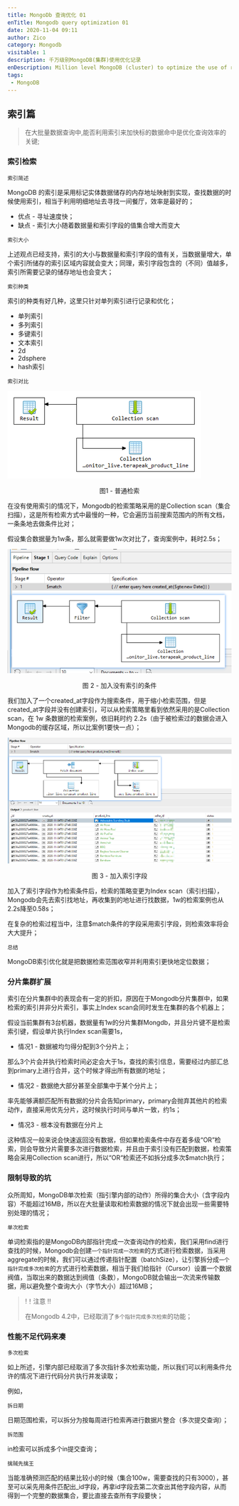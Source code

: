 ```yaml
---
title: MongoDb 查询优化 01
enTitle: Mongodb query optimization 01
date: 2020-11-04 09:11
author: Zico
category: Mongodb
visitable: 1
description: 千万级别MongoDB(集群)使用优化记录
enDescription: Million level MongoDB (cluster) to optimize the use of records
tags:
 - MongoDB
---
```


## 索引篇

> 在大批量数据查询中,能否利用索引来加快标的数据命中是优化查询效率的关键;

### 索引检索

`索引简述`

MongoDB 的索引是采用标记实体数据储存的内存地址映射到实现，查找数据的时候使用索引，相当于利用明细地址去寻找一间餐厅，效率是最好的；

- 优点 - 寻址速度快；
- 缺点 - 索引大小随着数据量和索引字段的值集合增大而变大

`索引大小`

上述观点已经支持，索引的大小与数据量和索引字段的值有关，当数据量增大，单个索引所储存的索引区域内容就会变大；同理，索引字段包含的（不同）值越多，索引所需要记录的储存地址也会变大；

`索引种类`

索引的种类有好几种，这里只针对单列索引进行记录和优化；

- 单列索引
- 多列索引
- 多键索引
- 文本索引
- 2d
- 2dsphere
- hash索引

`索引对比`

![image-20201105090104291](https://raw.githubusercontent.com/zicokuo/zicoPicoGo/master/blog/imgs/20201105092307.png)

<center>图1 - 普通检索</center>

在没有使用索引的情况下，Mongodb的检索策略采用的是Collection scan（集合扫描），这是所有检索方式中最慢的一种，它会遍历当前搜索范围内的所有文档，一条条地去做条件比对；

假设集合数据量为1w条，那么就需要做1w次对比了，查询案例中，耗时2.5s；



![image-20201105092852772](https://raw.githubusercontent.com/zicokuo/zicoPicoGo/master/blog/imgs/20201105092854.png)

<center>图 2 - 加入没有索引的条件</center>

我们加入了一个created_at字段作为搜索条件，用于缩小检索范围，但是created_at字段并没有创建索引，可以从检索策略里看到依然采用的是Collection scan，在 1w 条数据的检索案例，依旧耗时约 2.2s（由于被检索过的数据会进入Mongodb的缓存区域，所以比案例1要快一点）；



![image-20201105093336772](https://raw.githubusercontent.com/zicokuo/zicoPicoGo/master/blog/imgs/20201105093338.png)

<center>图 3 - 加入索引字段</center>

加入了索引字段作为检索条件后，检索的策略变更为Index scan（索引扫描），Mongodb会先去索引找地址，再收集到的地址进行找数据，1w的检索案例也从2.2s降至0.58s；

在复杂的检索过程当中，注意$match条件的字段采用索引字段，则检索效率将会大大提升；

`总结`

MongoDB索引优化就是把数据检索范围收窄并利用索引更快地定位数据；

### 分片集群扩展

索引在分片集群中的表现会有一定的折扣，原因在于Mongodb分片集群中，如果检索的索引并非分片索引，事实上Index scan会同时发生在集群的各个机器上；

假设当前集群有3台机器，数据量有1w的分片集群Mongdb，并且分片键不是检索索引键，假设单片执行Index scan需要1s，

- 情况1 - 数据被均匀得分配到3个分片上；

那么3个片会并执行检索时间必定会大于1s，查找的索引信息，需要经过内部汇总到primary上进行合并，这个时候才得出所有数据的地址；

- 情况2 - 数据绝大部分甚至全部集中于某个分片上；

率先能够满额匹配所有数据的分片会告知primary，primary会抛弃其他片的检索动作，直接采用优先分片，这时候执行时间与单片一致，约1s；

- 情况3 - 根本没有数据在分片上

这种情况一般来说会快速返回没有数据，但如果检索条件中存在着多级“OR”检索，则会导致分片需要多次进行数据检索，并且由于索引没有匹配到数据，检索策略会采用Collection scan进行，所以“OR“检索还不如拆分成多次$match执行；

### 限制导致的坑

众所周知，MongoDB单次检索（指引擎内部的动作）所得的集合大小（含字段内容）不能超过16MB，所以在大批量读取和检索数据的情况下就会出现一些需要特别处理的情况；

`单次检索`

单词检索指的是MongoDB内部指针完成一次查询动作的检索，我们采用find进行查找的时候，Mongodb会创建`一个指针完成一次检索`的方式进行检索数据，当采用aggregate的时候，我们可以通过传递指针配置（batchSize），让引擎拆分成`一个指针完成多次检索`的方式进行检索数据，相当于我们给指针（Cursor）设置一个数据阀值，当取出来的数据达到阀值（条数），MongoDB就会输出一次流来传输数据，用以避免整个查询大小（字节大小）超过16MB；

> !！注意 !!
>
> 在Mongodb 4.2中，已经取消了`多个指针完成多次检索`的功能；

### 性能不足代码来凑

`多次检索`

如上所述，引擎内部已经取消了多次指针多次检索功能，所以我们可以利用条件允许的情况下进行代码分片执行并发读取；

例如，

`拆日期`

日期范围检索，可以拆分为按每周进行检索再进行数据片整合（多次提交查询）；

`拆范围`

in检索可以拆成多个in提交查询；

`擒贼先擒王`

当能准确预测匹配的结果比较小的时候（集合100w，需要查找的只有3000），甚至可以采先用条件匹配出_id字段，再拿id字段去第二次查出其他字段内容，从而得到一个完整的数据集合，要比直接去查所有字段要快；
